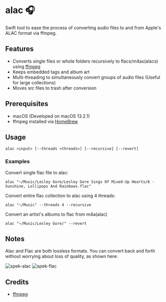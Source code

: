 # alac 🎧
Swift tool to ease the process of converting audio files to and from Apple's ALAC format via ffmpeg.

## Features
- Converts single files or whole folders recursively to flacs/m4as(alacs) using [ffmpeg](https://en.wikipedia.org/wiki/FFmpeg)
- Keeps embedded tags and album art
- Multi-threading to simultaneously convert groups of audio files (Useful for large collections)
- Moves src files to trash after conversion

## Prerequisites
- macOS (Developed on macOS 13.2.1)
- ffmpeg installed via [HomeBrew](https://formulae.brew.sh/formula/ffmpeg#default)

## Usage
`alac <input> [--threads <threads>] [--recursive] [--revert]`

### Examples
Convert single flac file to alac:

`alac "~/Music/Lesley Gore/Lesley Gore Sings Of Mixed-Up Hearts/6 - Sunshine, Lollipops And Rainbows.flac"`

Convert entire flac collection to alac using 4 threads:

`alac "~/Music" --threads 4 --recursive`

Convert an artist's albums to flac from m4a(alac)

`alac "~/Music/Lesley Gore/" --revert`

## Notes
Alac and Flac are both lossless formats. You can convert back and forth without worrying about loss of quality, as shown here:

![spek-alac](https://user-images.githubusercontent.com/68919132/220459441-36bb3ef5-0f1b-49d8-a5db-f5ea5405f93d.png)
![spek-flac](https://user-images.githubusercontent.com/68919132/220459443-8832a581-5280-48a8-a1d9-94d3743987e4.png)

## Credits
- [ffmpeg](https://en.wikipedia.org/wiki/FFmpeg)
